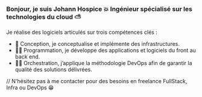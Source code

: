 ### Bonjour, je suis Johann Hospice 💥 Ingénieur spécialisé sur les technologies du cloud ⛅

Je réalise des logiciels articulés sur trois compétences clés :
- 👷 Conception, je conceptualise et implémente des infrastructures.
- 👨‍💻 Programmation, je développe des applications et logiciels du front au back end.
- 👨‍🎤️ Orchestration, j’applique la méthodologie DevOps afin de garantir la qualité des solutions délivrées.

// N'hésitez pas à me contacter pour des besoins en freelance FullStack, Infra ou DevOps 😁

<!--
**JohannHospice/johannhospice** is a ✨ _special_ ✨ repository because its `README.md` (this file) appears on your GitHub profile.

Here are some ideas to get you started:

- 🔭 I’m currently working on ...
- 🌱 I’m currently learning ...
- 👯 I’m looking to collaborate on ...
- 🤔 I’m looking for help with ...
- 💬 Ask me about ...
- 📫 How to reach me: ...
- 😄 Pronouns: ...
- ⚡ Fun fact: ...
-->
